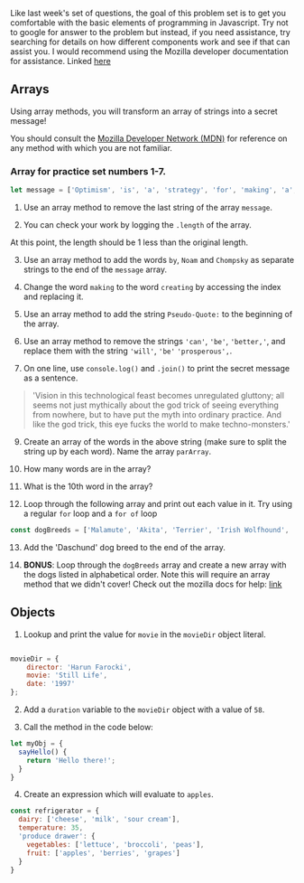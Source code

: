  Like last week's set of questions, the goal of this problem set is to get you comfortable with the basic elements of programming in Javascript. Try not to google for answer to the problem but instead, if you need assistance, try searching for details on how different components work and see if that can assist you. I would recommend using the Mozilla developer documentation for assistance. Linked [here](https://developer.mozilla.org/en-US/docs/Web/JavaScript)

 ## Arrays
 Using array methods, you will transform an array of strings into a secret message!

You should consult the [Mozilla Developer Network (MDN)](https://developer.mozilla.org/en-US/docs/Web/JavaScript/Reference/Global_Objects/Array) for reference on any method with which you are not familiar.


### Array for practice set numbers 1-7.
```js
let message = ['Optimism', 'is', 'a', 'strategy', 'for', 'making', 'a', 'better', 'future.', 'Because', 'unless', 'you', 'believe', 'that', 'the', 'future', 'can', 'be', 'better,', 'you', 'are', 'unlikely', 'to', 'step', 'up', 'and', 'take', 'responsibility', 'for', 'making', 'it', 'so.'];
```
1. Use an array method to remove the last string of the array `message`.

2.  You can check your work by logging the `.length` of the array.

At this point, the length should be 1 less than the original length.

3. Use an array method to add the words `by`, `Noam` and `Chompsky` as separate strings to the end of the `message` array.

4. Change the word `making` to the word `creating` by accessing the index and replacing it.


5. Use an array method to add the string `Pseudo-Quote:` to the beginning of the array.

6. Use an array method to remove the strings `'can'`, `'be'`, `'better,'`, and replace them with the  string `'will'`, `'be'` `'prosperous',`.

8. On one line, use `console.log()` and `.join()` to print the secret message as a sentence.

> 'Vision in this technological feast becomes unregulated gluttony; all seems not just mythically about the god trick of seeing everything from nowhere, but to have put the myth into ordinary practice. And like the god trick, this eye fucks the world to make techno-monsters.'

9. Create an array of the words in the above string (make sure to split the string up by each word). Name the array `parArray`. 

10. How many words are in the array?

11. What is the 10th word in the array?


12. Loop through the following array and print out each value in it. Try using a regular `for` loop and a `for of` loop

```js
const dogBreeds = ['Malamute', 'Akita', 'Terrier', 'Irish Wolfhound', 'Vizsla', 'Kelpie', 'Saint Bernard', 'Shiba Inu', 'Shih Tzu'];
```
13. Add the 'Daschund' dog breed to the end of the array.

14. __BONUS__: Loop through the `dogBreeds` array and create a new array with the dogs listed in alphabetical order. Note this will require an array method that we didn't cover! Check out the mozilla docs for help: [link](https://developer.mozilla.org/en-US/docs/Web/JavaScript/Reference/Global_Objects/Array)



## Objects

1. Lookup and print the value for `movie` in the `movieDir` object literal.

```js

movieDir = {
    director: 'Harun Farocki',
    movie: 'Still Life',
    date: '1997'
};
```

2. Add a `duration` variable to the `movieDir` object with a value of `58`.


3. Call the method in the code below:

```js
let myObj = {
  sayHello() {
    return 'Hello there!';
  }
}
```


4. Create an expression which will evaluate to `apples`.

```js
const refrigerator = {
  dairy: ['cheese', 'milk', 'sour cream'],
  temperature: 35,
  'produce drawer': {
    vegetables: ['lettuce', 'broccoli', 'peas'],
    fruit: ['apples', 'berries', 'grapes'] 
  }
}
```